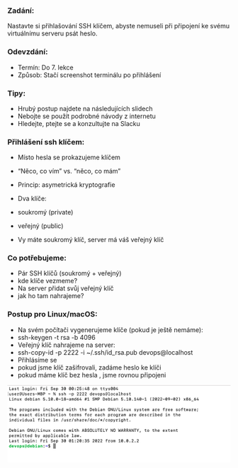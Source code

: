 ### Zadání:
Nastavte si přihlašování SSH klíčem, abyste nemuseli při připojení ke svému
virtuálnímu serveru psát heslo.

### Odevzdání:
- Termín: Do 7. lekce
- Způsob: Stačí screenshot terminálu po přihlášení

### Tipy:
- Hrubý postup najdete na následujících slidech
- Nebojte se použít podrobné návody z internetu
- Hledejte, ptejte se a konzultujte na Slacku

### Přihlášení ssh klíčem:
- Místo hesla se prokazujeme klíčem
- “Něco, co vím” vs. “něco, co mám”

- Princip: asymetrická kryptografie
- Dva klíče:
- soukromý (private)
- veřejný (public)
- Vy máte soukromý klíč, server má váš veřejný klíč

### Co potřebujeme:
- Pár SSH klíčů (soukromý + veřejný)
- kde klíče vezmeme?
- Na server přidat svůj veřejný klíč
- jak ho tam nahrajeme?

### Postup pro Linux/macOS:
- Na svém počítači vygenerujeme klíče (pokud je ještě nemáme):
- ssh-keygen -t rsa -b 4096
- Veřejný klíč nahrajeme na server:
- ssh-copy-id -p 2222 -i ~/.ssh/id_rsa.pub devops@localhost
- Přihlásíme se
- pokud jsme klíč zašifrovali, zadáme heslo ke klíči
- pokud máme klíč bez hesla , jsme rovnou připojeni



![image info](02/02.png)




